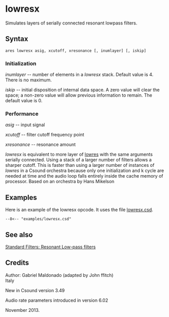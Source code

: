 <!--
id:lowresx
category:Signal Modifiers:Standard Filters:Resonant
-->
# lowresx
Simulates layers of serially connected resonant lowpass filters.


## Syntax
``` csound-orc
ares lowresx asig, xcutoff, xresonance [, inumlayer] [, iskip]
```

### Initialization

_inumlayer_ -- number of elements in a _lowresx_ stack. Default value is 4. There is no maximum.

_iskip_ -- initial disposition of internal data space. A zero value will clear the space; a non-zero value will allow previous information to remain. The default value is 0.

### Performance

_asig_ -- input signal

_xcutoff_ -- filter cutoff frequency point

_xresonance_ -- resonance amount

_lowresx_ is equivalent to more layer of [lowres](../../opcodes/lowres) with the same arguments serially connected. Using a stack of a larger number of filters allows a sharper cutoff. This is faster than using a larger number of instances of _lowres_ in a Csound orchestra because only one initialization and k cycle are needed at time and the audio loop falls entirely inside the cache memory of processor. Based on an orchestra by Hans Mikelson

## Examples

Here is an example of the lowresx opcode. It uses the file [lowresx.csd](../../examples/lowresx.csd).

``` csound-csd title="Example of the lowresx opcode." linenums="1"
--8<-- "examples/lowresx.csd"
```

## See also

[Standard Filters: Resonant Low-pass filters](../../sigmod/standard)

## Credits

Author: Gabriel Maldonado (adapted by John ffitch)<br>
Italy<br>

New in Csound version 3.49

Audio rate parameters introduced in version 6.02

November 2013.

